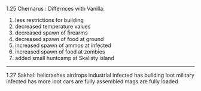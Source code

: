 1.25 Chernarus :
Differnces with Vanilla:
  1) less restrictions for building
  2) decreased temperature values
  3) decreased spawn of firearms
  4) decreased spawn of food at ground
  5) increased spawn of ammos at infected
  6) increased spawn of food at zombies
  7) added small huntcamp at Skalisty island
----
1.27 Sakhal:
helicrashes
airdrops
industrial infected has buliding loot
military infected has more loot
cars are fully assembled
mags are fully loaded
